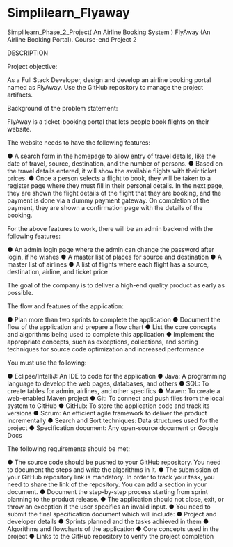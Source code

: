 # Simplilearn_Flyaway
Simplilearn_Phase_2_Project( An Airline Booking System )
FlyAway (An Airline Booking Portal).
Course-end Project 2

DESCRIPTION

Project objective: 

As a Full Stack Developer, design and develop an airline booking portal named as FlyAway. Use the GitHub repository to manage the project artifacts. 

 

Background of the problem statement:

FlyAway is a ticket-booking portal that lets people book flights on their website.

 

The website needs to have the following features:

● A search form in the homepage to allow entry of travel details, like the date of travel, source, destination, and the number of persons.
● Based on the travel details entered, it will show the available flights with their ticket prices.
● Once a person selects a flight to book, they will be taken to a register page where they must fill in their personal details. In the next page, they are shown the flight details of the flight that they are booking, and the payment is done via a dummy payment gateway. On completion of the payment, they are shown a confirmation page with the details of the booking.   
 

For the above features to work, there will be an admin backend with the following features:

● An admin login page where the admin can change the password after login, if he wishes
● A master list of places for source and destination
● A master list of airlines
● A list of flights where each flight has a source, destination, airline, and ticket price
     
The goal of the company is to deliver a high-end quality product as early as possible. 
 

The flow and features of the application:

● Plan more than two sprints to complete the application
● Document the flow of the application and prepare a flow chart 
● List the core concepts and algorithms being used to complete this application
● Implement the appropriate concepts, such as exceptions, collections, and sorting techniques for source code optimization and increased performance 

 

You must use the following:

● Eclipse/IntelliJ: An IDE to code for the application 
● Java: A programming language to develop the web pages, databases, and others
● SQL: To create tables for admin, airlines, and other specifics
● Maven: To create a web-enabled Maven project
● Git: To connect and push files from the local system to GitHub 
● GitHub: To store the application code and track its versions 
● Scrum: An efficient agile framework to deliver the product incrementally 
● Search and Sort techniques: Data structures used for the project 
● Specification document: Any open-source document or Google Docs 

 

The following requirements should be met:

● The source code should be pushed to your GitHub repository. You need to document the steps and write the algorithms in it.
● The submission of your GitHub repository link is mandatory. In order to track your task, you need to share the link of the repository. You can add a section in your document. 
● Document the step-by-step process starting from sprint planning to the product release. 
● The application should not close, exit, or throw an exception if the user specifies an invalid input.
● You need to submit the final specification document which will include: 
● Project and developer details 
● Sprints planned and the tasks achieved in them 
● Algorithms and flowcharts of the application 
● Core concepts used in the project 
● Links to the GitHub repository to verify the project completion 
